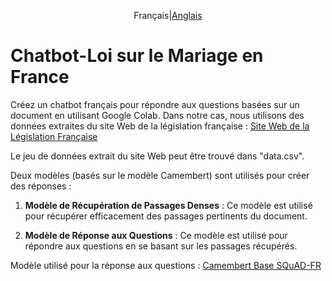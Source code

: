 <p align="center">
Français|<a href="README.md">Anglais</a>
</p>

# Chatbot-Loi sur le Mariage en France

Créez un chatbot français pour répondre aux questions basées sur un document en utilisant Google Colab. Dans notre cas, nous utilisons des données extraites du site Web de la législation française : [Site Web de la Législation Française](https://www.legifrance.gouv.fr/codes/section_lc/LEGITEXT000006070721/LEGISCTA000006117710/#LEGISCTA000006117710)

Le jeu de données extrait du site Web peut être trouvé dans "data.csv".

Deux modèles (basés sur le modèle Camembert) sont utilisés pour créer des réponses :

1. **Modèle de Récupération de Passages Denses** : Ce modèle est utilisé pour récupérer efficacement des passages pertinents du document.

2. **Modèle de Réponse aux Questions** : Ce modèle est utilisé pour répondre aux questions en se basant sur les passages récupérés.

Modèle utilisé pour la réponse aux questions : [Camembert Base SQuAD-FR](https://huggingface.co/etalab-ia/camembert-base-squadFR-fquad-piaf)
